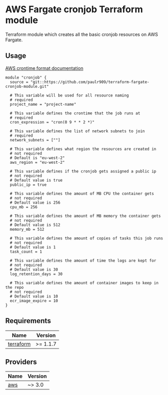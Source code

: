 # AWS Fargate cronjob Terraform module

Terraform module which creates all the basic cronjob resources on AWS Fargate.

## Usage
[AWS crontime format documentation](https://docs.aws.amazon.com/AmazonCloudWatch/latest/events/ScheduledEvents.html)
```hcl
module "cronjob" {
  source = "git::https://github.com/paulr909/terraform-fargate-cronjob-module.git"
  
  # This variable will be used for all resource naming
  # required
  project_name = "project-name"
  
  # This variable defines the crontime that the job runs at
  # required
  cron_expression = "cron(0 9 * * 2 *)"
  
  # This variable defines the list of network subnets to join
  # required
  network_subnets = [""]
  
  # This variable defines what region the resources are created in
  # not required
  # Default is "eu-west-2"
  aws_region = "eu-west-2"
  
  # This variable defines if the cronjob gets assigned a public ip
  # not required
  # Default value is true
  public_ip = true
  
  # This variable defines the amount of MB CPU the container gets
  # not required
  # Default value is 256
  cpu_mb = 256
  
  # This variable defines the amount of MB memory the container gets
  # not required
  # Default value is 512
  memory_mb = 512
  
  # This variable defines the amount of copies of tasks this job runs
  # not required
  # Default value is 1
  task_count = 1
  
  # This variable defines the amount of time the logs are kept for
  # not required
  # Default value is 30
  log_retention_days = 30
  
  # This variable defines the amount of container images to keep in the repo
  # not required
  # Default value is 10
  ecr_image_expire = 10
}
```

<!-- BEGINNING OF PRE-COMMIT-TERRAFORM DOCS HOOK -->
## Requirements

| Name                                              | Version  |
|---------------------------------------------------|----------|
| <a name="requirement_terraform"></a> [terraform](#requirement\_terraform) | >= 1.1.7 |

## Providers

| Name                                              | Version |
|---------------------------------------------------|---------|
| <a name="provider_aws"></a> [aws](#provider\_aws) | ~> 3.0  |
<!-- END OF PRE-COMMIT-TERRAFORM DOCS HOOK -->
